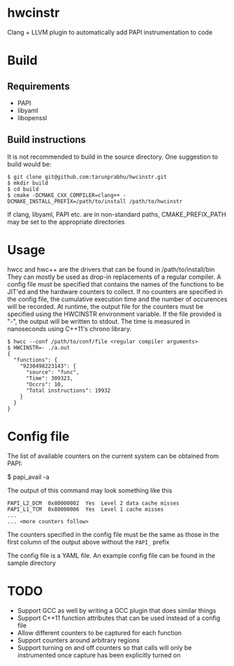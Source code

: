 # hwcinstr
Clang + LLVM plugin to automatically add PAPI instrumentation to code

# Build

## Requirements

- PAPI
- libyaml
- libopenssl

## Build instructions
It is not recommended to build in the source directory. One suggestion to build
would be:

```
$ git clone git@github.com:tarunprabhu/hwcinstr.git
$ mkdir build
$ cd build
$ cmake -DCMAKE_CXX_COMPILER=clang++ -DCMAKE_INSTALL_PREFIX=/path/to/install /path/to/hwcinstr
```

If clang, libyaml, PAPI etc. are in non-standard paths, CMAKE_PREFIX_PATH may
be set to the appropriate directories

# Usage

hwcc and hwc++ are the drivers that can be found in /path/to/install/bin
They can mostly be used as drop-in replacements of a regular compiler. 
A config file must be specified that contains the names of the functions 
to be JIT'ed and the hardware counters to collect. If no counters are specified 
in the config file, the cumulative execution time and the number of occurences
will be recorded. At runtime, the output file for the counters must be 
specified using the HWCINSTR environment variable. If the file provided is "-",
the output will be written to stdout. The time is measured in nanoseconds
using C++11's chrono library.

```
$ hwcc --conf /path/to/conf/file <regular compiler arguments>
$ HWCINSTR=- ./a.out
{
  "functions": {
    "9230498223143": {
      "source": "func",
      "Time": 309323,
      "Occrs": 10,
      "Total instructions": 19932
    }
  }
}
```

# Config file

The list of available counters on the current system can be obtained from
PAPI:

$ papi_avail -a

The output of this command may look something like this

```
PAPI_L2_DCM  0x80000002  Yes  Level 2 data cache misses
PAPI_L1_TCM  0x80000006  Yes  Level 1 cache misses
...
... <more counters follow>
```

The counters specified in the config file must be the same as those in the 
first column of the output above without the `PAPI_` prefix

The config file is a YAML file. An example config file can be found in the 
sample directory


# TODO

- Support GCC as well by writing a GCC plugin that does similar things
- Support C++11 function attributes that can be used instead of a config file
- Allow different counters to be captured for each function
- Support counters around arbitrary regions
- Support turning on and off counters so that calls will only be instrumented
  once capture has been explicitly turned on

